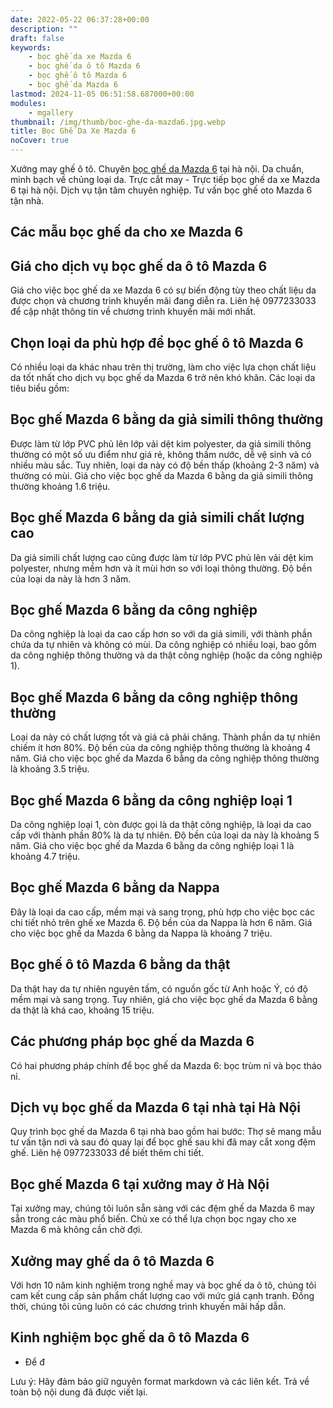 ```yaml
---
date: 2022-05-22 06:37:28+00:00
description: ""
draft: false
keywords:
    - bọc ghế da xe Mazda 6
    - bọc ghế da ô tô Mazda 6
    - bọc ghế ô tô Mazda 6
    - bọc ghế da Mazda 6
lastmod: 2024-11-05 06:51:58.687000+00:00
modules:
    - mgallery
thumbnail: /img/thumb/boc-ghe-da-mazda6.jpg.webp
title: Bọc Ghế Da Xe Mazda 6
noCover: true
---
```


Xưởng may ghế ô tô. Chuyên [bọc ghế da Mazda 6](https://bocgheoto.vn/mazda/boc-ghe-da-xe-mazda-6.html/) tại hà nội. Da chuẩn, minh bạch về chủng loại da. Trực cắt may - Trực tiếp bọc ghế da xe Mazda 6 tại hà nội. Dịch vụ tận tâm chuyên nghiệp. Tư vấn bọc ghế oto Mazda 6 tận nhà.

## Các mẫu bọc ghế da cho xe Mazda 6

## Giá cho dịch vụ bọc ghế da ô tô Mazda 6

Giá cho việc bọc ghế da xe Mazda 6 có sự biến động tùy theo chất liệu da được chọn và chương trình khuyến mãi đang diễn ra. Liên hệ 0977233033 để cập nhật thông tin về chương trình khuyến mãi mới nhất.

## Chọn loại da phù hợp để bọc ghế ô tô Mazda 6

Có nhiều loại da khác nhau trên thị trường, làm cho việc lựa chọn chất liệu da tốt nhất cho dịch vụ bọc ghế da Mazda 6 trở nên khó khăn. Các loại da tiêu biểu gồm:

## Bọc ghế Mazda 6 bằng da giả simili thông thường

Được làm từ lớp PVC phủ lên lớp vải dệt kim polyester, da giả simili thông thường có một số ưu điểm như giá rẻ, không thấm nước, dễ vệ sinh và có nhiều màu sắc. Tuy nhiên, loại da này có độ bền thấp (khoảng 2-3 năm) và thường có mùi. Giá cho việc bọc ghế da Mazda 6 bằng da giả simili thông thường khoảng 1.6 triệu.

## Bọc ghế Mazda 6 bằng da giả simili chất lượng cao

Da giả simili chất lượng cao cũng được làm từ lớp PVC phủ lên vải dệt kim polyester, nhưng mềm hơn và ít mùi hơn so với loại thông thường. Độ bền của loại da này là hơn 3 năm.

## Bọc ghế Mazda 6 bằng da công nghiệp

Da công nghiệp là loại da cao cấp hơn so với da giả simili, với thành phần chứa da tự nhiên và không có mùi. Da công nghiệp có nhiều loại, bao gồm da công nghiệp thông thường và da thật công nghiệp (hoặc da công nghiệp 1).

## Bọc ghế Mazda 6 bằng da công nghiệp thông thường

Loại da này có chất lượng tốt và giá cả phải chăng. Thành phần da tự nhiên chiếm ít hơn 80%. Độ bền của da công nghiệp thông thường là khoảng 4 năm. Giá cho việc bọc ghế da Mazda 6 bằng da công nghiệp thông thường là khoảng 3.5 triệu.

## Bọc ghế Mazda 6 bằng da công nghiệp loại 1

Da công nghiệp loại 1, còn được gọi là da thật công nghiệp, là loại da cao cấp với thành phần 80% là da tự nhiên. Độ bền của loại da này là khoảng 5 năm. Giá cho việc bọc ghế da Mazda 6 bằng da công nghiệp loại 1 là khoảng 4.7 triệu.

## Bọc ghế Mazda 6 bằng da Nappa

Đây là loại da cao cấp, mềm mại và sang trọng, phù hợp cho việc bọc các chi tiết nhỏ trên ghế xe Mazda 6. Độ bền của da Nappa là hơn 6 năm. Giá cho việc bọc ghế da Mazda 6 bằng da Nappa là khoảng 7 triệu.

## Bọc ghế ô tô Mazda 6 bằng da thật

Da thật hay da tự nhiên nguyên tấm, có nguồn gốc từ Anh hoặc Ý, có độ mềm mại và sang trọng. Tuy nhiên, giá cho việc bọc ghế da Mazda 6 bằng da thật là khá cao, khoảng 15 triệu.

## Các phương pháp bọc ghế da Mazda 6

Có hai phương pháp chính để bọc ghế da Mazda 6: bọc trùm nỉ và bọc tháo nỉ.

## Dịch vụ bọc ghế da Mazda 6 tại nhà tại Hà Nội

Quy trình bọc ghế da Mazda 6 tại nhà bao gồm hai bước: Thợ sẽ mang mẫu tư vấn tận nơi và sau đó quay lại để bọc ghế sau khi đã may cắt xong đệm ghế. Liên hệ 0977233033 để biết thêm chi tiết.

## Bọc ghế Mazda 6 tại xưởng may ở Hà Nội

Tại xưởng may, chúng tôi luôn sẵn sàng với các đệm ghế da Mazda 6 may sẵn trong các màu phổ biến. Chủ xe có thể lựa chọn bọc ngay cho xe Mazda 6 mà không cần chờ đợi.

## Xưởng may ghế da ô tô Mazda 6

Với hơn 10 năm kinh nghiệm trong nghề may và bọc ghế da ô tô, chúng tôi cam kết cung cấp sản phẩm chất lượng cao với mức giá cạnh tranh. Đồng thời, chúng tôi cũng luôn có các chương trình khuyến mãi hấp dẫn.

## Kinh nghiệm bọc ghế da ô tô Mazda 6

- Để đ

Lưu ý: Hãy đảm bảo giữ nguyên format markdown và các liên kết. Trả về toàn bộ nội dung đã được viết lại.